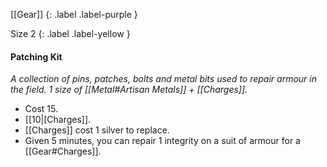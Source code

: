 [[Gear]]
{: .label .label-purple }

Size 2
{: .label .label-yellow }

#### Patching Kit
_A collection of pins, patches, bolts and metal bits used to repair armour in the field. 1 size of [[Metal#Artisan Metals]] + [[Charges]]._

- Cost 15.
- [[10|[Charges]].
- [[Charges]] cost 1 silver to replace.
- Given 5 minutes, you can repair 1 integrity on a suit of armour for a [[Gear#Charges]].